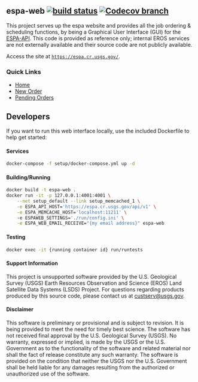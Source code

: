 
## espa-web  [![build status][0]][1] [![Codecov branch][2]][3]

This project serves up the espa website and provides all the job ordering &
scheduling functions, by being a Graphical User Interface (GUI) for the [ESPA-API](https://github.com/USGS-EROS/espa-api). 
This code is provided as reference only; internal EROS services are not externally available and their source code are not publicly available.

Access the site at [`https://espa.cr.usgs.gov/`][4].

### Quick Links
* [Home][5]
* [New Order][6]
* [Pending Orders][7]

## Developers

If you want to run this web interface locally, use the included Dockerfile to 
help get started: 

#### Services
```bash
docker-compose -f setup/docker-compose.yml up -d
```
#### Building/Running
```bash
docker build -t espa-web .
docker run -it -p 127.0.0.1:4001:4001 \
    --net setup_default --link setup_memcached_1 \
    -e ESPA_API_HOST='https://espa.cr.usgs.gov/api/v1' \
    -e ESPA_MEMCACHE_HOST='localhost:11211' \ 
    -e ESPAWEB_SETTINGS='./run/config.ini' \
    -e ESPA_WEB_EMAIL_RECEIVE="{my email address}" espa-web
```
#### Testing
```bash
docker exec -it {running container id} run/runtests
```


#### Support Information

This project is unsupported software provided by the U.S. Geological Survey (USGS) Earth Resources Observation and Science (EROS) Land Satellite Data Systems (LSDS) Project. For questions regarding products produced by this source code, please contact us at [custserv@usgs.gov][8].

#### Disclaimer

This software is preliminary or provisional and is subject to revision. It is being provided to meet the need for timely best science. The software has not received final approval by the U.S. Geological Survey (USGS). No warranty, expressed or implied, is made by the USGS or the U.S. Government as to the functionality of the software and related material nor shall the fact of release constitute any such warranty. The software is provided on the condition that neither the USGS nor the U.S. Government shall be held liable for any damages resulting from the authorized or unauthorized use of the software.
    

[0]: https://img.shields.io/travis/USGS-EROS/espa-web/master.svg?style=flat-square
[1]: https://travis-ci.org/USGS-EROS/espa-web
[2]: https://img.shields.io/codecov/c/github/USGS-EROS/espa-web/master.svg?style=flat-square
[3]: https://codecov.io/gh/USGS-EROS/espa-web
[4]: https://espa.cr.usgs.gov/
[5]: https://espa.cr.usgs.gov/index
[6]: https://espa.cr.usgs.gov/ordering/new
[7]: https://espa.cr.usgs.gov/ordering/status/
[8]: mailto:custserv@usgs.gov

